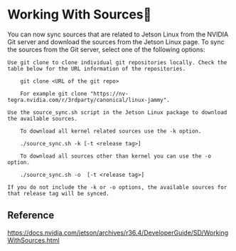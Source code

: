 # Working With Sources

You can now sync sources that are related to Jetson Linux from the NVIDIA Git server and download the sources from the Jetson Linux page. To sync the sources from the Git server, select one of the following options:

    Use git clone to clone individual git repositories locally. Check the table below for the URL information of the repositories.

        git clone <URL of the git repo>

        For example git clone "https://nv-tegra.nvidia.com/r/3rdparty/canonical/linux-jammy".

    Use the source_sync.sh script in the Jetson Linux package to download the available sources.

        To download all kernel related sources use the -k option.

        ./source_sync.sh -k [-t <release tag>]

        To download all sources other than kernel you can use the -o option.

        ./source_sync.sh -o  [-t <release tag>]

    If you do not include the -k or -o options, the available sources for that release tag will be synced.

## Reference

https://docs.nvidia.com/jetson/archives/r36.4/DeveloperGuide/SD/WorkingWithSources.html

